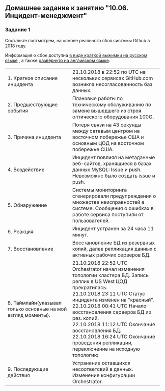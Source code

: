 ## Домашнее задание к занятию "10.06. Инцидент-менеджмент"

### Задание 1

Составьте постмотрем, на основе реального сбоя системы Github в 2018 году.

Информация о сбое доступна [в виде краткой выжимки на русском языке](https://habr.com/ru/post/427301/) , а
также [развёрнуто на английском языке](https://github.blog/2018-10-30-oct21-post-incident-analysis/).  

|       |       |
|:-------|:-------|
|1. Краткое описание инцидента  |21.10.2018 в 22:52 по UTC на нескольких сервисах GitHub.com возникла несогласованность баз данных.|
|2. Предшествующие события  |Плановые работы по техническому обслуживанию по замене вышедшего из строя оптического оборудования 100G.|
|3. Причина инцидента  |Потеря связи на 43 секунды между сетевым центром на восточном побережье США и основным ЦОД на восточном побережье США.|
|4. Воздействие        |Инцидент повлиял на метаданные веб-сайтов, хранящиеся в базах данных MySQL: Issue и push. Невозможно было создать issue и push.|
|5. Обнаружение        |Системы мониторинга сгенерировали предупреждения о множестве неисправностей в системе. Сообщения о ошибках в работе сервиса поступили от пользователей.|
|6. Реакция            |Инцидент устранен за 24 часа 11 минут.|
|7. Восстановление     |Восстановление БД из резервных копий, далее репликация данных с активных рабочих серверов БД.|
|8. Таймлайн(указывал только основные на мой взгляд моменты).|21.10.2018 22:52 UTC	Orchestrator начал изменения топологии кластера БД. Запись реплик в US West ЦОД прекратилась.  <br>21.10.2018 23:11 UTC	Статус инцидента изменен на "красный".  <br>22.10.2018 00:41 UTC	Начало восстановления серверов БД из рез. копий.  <br>22.10.2018 11:12 UTC	Окончание восстановления БД.  <br>22.10.2018 16:24 UTC	Окончание проведения репликации, переключение на исходную топологию.|
|9. Последующие действия|Устранение оставшихся несоответсвий в данных.  <br>Изменение конфигурации Orchestrator.|

